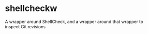 # shellcheckw
A wrapper around ShellCheck, and a wrapper around that wrapper to inspect Git revisions
